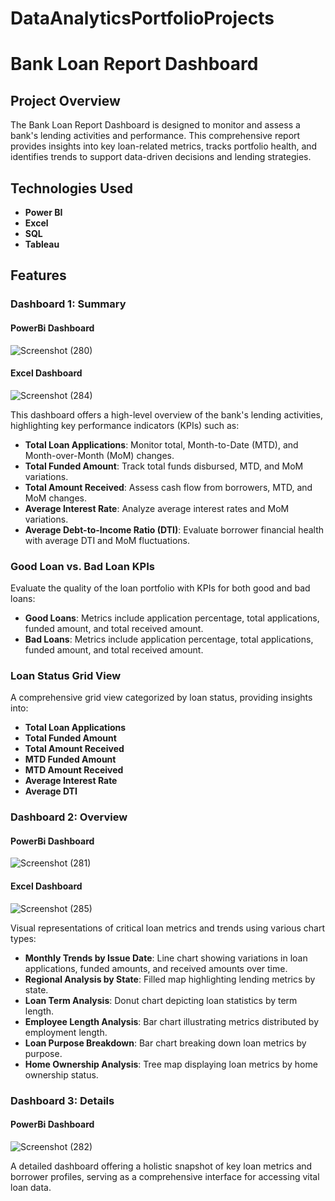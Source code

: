# DataAnalyticsPortfolioProjects


# Bank Loan Report Dashboard

## Project Overview

The Bank Loan Report Dashboard is designed to monitor and assess a bank's lending activities and performance. This comprehensive report provides insights into key loan-related metrics, tracks portfolio health, and identifies trends to support data-driven decisions and lending strategies.

## Technologies Used

- **Power BI**
- **Excel**
- **SQL**
- **Tableau**

## Features

### Dashboard 1: Summary
#### PowerBi Dashboard
![Screenshot (280)](https://github.com/Yogeshmohalkar/DataAnalyticsPortfolioProjects/assets/111111463/52502c93-4cff-4167-a3ff-96b4136a9340)
#### Excel Dashboard
![Screenshot (284)](https://github.com/Yogeshmohalkar/DataAnalyticsPortfolioProjects/assets/111111463/92713e50-ca7c-402f-a692-526c54feaaaa)

This dashboard offers a high-level overview of the bank's lending activities, highlighting key performance indicators (KPIs) such as:

- **Total Loan Applications**: Monitor total, Month-to-Date (MTD), and Month-over-Month (MoM) changes.
- **Total Funded Amount**: Track total funds disbursed, MTD, and MoM variations.
- **Total Amount Received**: Assess cash flow from borrowers, MTD, and MoM changes.
- **Average Interest Rate**: Analyze average interest rates and MoM variations.
- **Average Debt-to-Income Ratio (DTI)**: Evaluate borrower financial health with average DTI and MoM fluctuations.

### Good Loan vs. Bad Loan KPIs

Evaluate the quality of the loan portfolio with KPIs for both good and bad loans:

- **Good Loans**: Metrics include application percentage, total applications, funded amount, and total received amount.
- **Bad Loans**: Metrics include application percentage, total applications, funded amount, and total received amount.

### Loan Status Grid View

A comprehensive grid view categorized by loan status, providing insights into:

- **Total Loan Applications**
- **Total Funded Amount**
- **Total Amount Received**
- **MTD Funded Amount**
- **MTD Amount Received**
- **Average Interest Rate**
- **Average DTI**

### Dashboard 2: Overview
#### PowerBi Dashboard
![Screenshot (281)](https://github.com/Yogeshmohalkar/DataAnalyticsPortfolioProjects/assets/111111463/4be19c61-c394-42f2-a55b-5e2d3ac4e627)
#### Excel Dashboard
![Screenshot (285)](https://github.com/Yogeshmohalkar/DataAnalyticsPortfolioProjects/assets/111111463/ae6547ca-2af5-4f5f-a4c4-2c47e5cbaeec)

Visual representations of critical loan metrics and trends using various chart types:

- **Monthly Trends by Issue Date**: Line chart showing variations in loan applications, funded amounts, and received amounts over time.
- **Regional Analysis by State**: Filled map highlighting lending metrics by state.
- **Loan Term Analysis**: Donut chart depicting loan statistics by term length.
- **Employee Length Analysis**: Bar chart illustrating metrics distributed by employment length.
- **Loan Purpose Breakdown**: Bar chart breaking down loan metrics by purpose.
- **Home Ownership Analysis**: Tree map displaying loan metrics by home ownership status.

### Dashboard 3: Details
#### PowerBi Dashboard
![Screenshot (282)](https://github.com/Yogeshmohalkar/DataAnalyticsPortfolioProjects/assets/111111463/fcade342-aa5a-47cd-aec5-617311982a70)

A detailed dashboard offering a holistic snapshot of key loan metrics and borrower profiles, serving as a comprehensive interface for accessing vital loan data.




